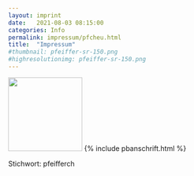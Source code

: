 ```yaml
---
layout: imprint
date:   2021-08-03 08:15:00
categories: Info
permalink: impressum/pfcheu.html
title:  "Impressum"
#thumbnail: pfeiffer-sr-150.png
#highresolutionimg: pfeiffer-sr-150.png
---
```

<img src="https://github.com/pfeifferch.png" width="150px" height="150px">
<!-- entry-content -->
{% include pbanschrift.html %}
<p>Stichwort: pfeifferch</p>  
 
<!-- .entry-content -->

